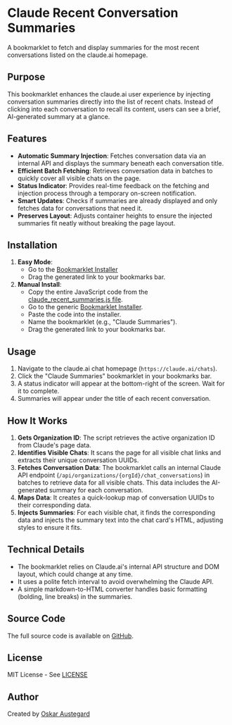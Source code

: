 # Claude Recent Conversation Summaries

A bookmarklet to fetch and display summaries for the most recent conversations listed on the claude.ai homepage.

## Purpose

This bookmarklet enhances the claude.ai user experience by injecting conversation summaries directly into the list of recent chats. Instead of clicking into each conversation to recall its content, users can see a brief, AI-generated summary at a glance.

## Features

- **Automatic Summary Injection**: Fetches conversation data via an internal API and displays the summary beneath each conversation title.
- **Efficient Batch Fetching**: Retrieves conversation data in batches to quickly cover all visible chats on the page.
- **Status Indicator**: Provides real-time feedback on the fetching and injection process through a temporary on-screen notification.
- **Smart Updates**: Checks if summaries are already displayed and only fetches data for conversations that need it.
- **Preserves Layout**: Adjusts container heights to ensure the injected summaries fit neatly without breaking the page layout.

## Installation

1.  **Easy Mode**:
    *   Go to the [Bookmarklet Installer](https://austegard.com/web-utilities/bookmarklet-installer.html?bookmarklet=claude_recent_summaries.js)
    *   Drag the generated link to your bookmarks bar.
2.  **Manual Install**:
    *   Copy the entire JavaScript code from the [claude_recent_summaries.js file](https://github.com/oaustegard/bookmarklets/blob/main/claude_recent_summaries.js).
    *   Go to the generic [Bookmarklet Installer](https://austegard.com/web-utilities/bookmarklet-installer.html).
    *   Paste the code into the installer.
    *   Name the bookmarklet (e.g., "Claude Summaries").
    *   Drag the generated link to your bookmarks bar.

## Usage

1.  Navigate to the claude.ai chat homepage (`https://claude.ai/chats`).
2.  Click the "Claude Summaries" bookmarklet in your bookmarks bar.
3.  A status indicator will appear at the bottom-right of the screen. Wait for it to complete.
4.  Summaries will appear under the title of each recent conversation.

## How It Works

1.  **Gets Organization ID**: The script retrieves the active organization ID from Claude's page data.
2.  **Identifies Visible Chats**: It scans the page for all visible chat links and extracts their unique conversation UUIDs.
3.  **Fetches Conversation Data**: The bookmarklet calls an internal Claude API endpoint (`/api/organizations/{orgId}/chat_conversations`) in batches to retrieve data for all visible chats. This data includes the AI-generated summary for each conversation.
4.  **Maps Data**: It creates a quick-lookup map of conversation UUIDs to their corresponding data.
5.  **Injects Summaries**: For each visible chat, it finds the corresponding data and injects the summary text into the chat card's HTML, adjusting styles to ensure it fits.

## Technical Details

-   The bookmarklet relies on Claude.ai's internal API structure and DOM layout, which could change at any time.
-   It uses a polite fetch interval to avoid overwhelming the Claude API.
-   A simple markdown-to-HTML converter handles basic formatting (bolding, line breaks) in the summaries.

## Source Code

The full source code is available on [GitHub](https://github.com/oaustegard/bookmarklets/blob/main/claude_recent_summaries.js).

## License

MIT License - See [LICENSE](https://github.com/oaustegard/bookmarklets/blob/main/LICENSE)

## Author

Created by [Oskar Austegard](httpshttps://austegard.com)
